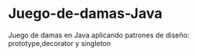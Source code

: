 # Juego-de-damas-Java
Juego de damas en Java aplicando patrones de diseño: prototype,decorator y singleton
